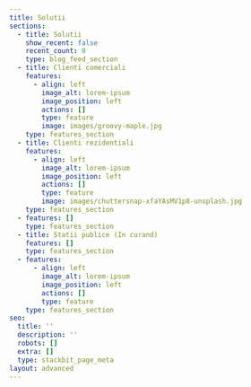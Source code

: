 ```yaml
---
title: Solutii
sections:
  - title: Solutii
    show_recent: false
    recent_count: 0
    type: blog_feed_section
  - title: Clienti comerciali
    features:
      - align: left
        image_alt: lorem-ipsum
        image_position: left
        actions: []
        type: feature
        image: images/groovy-maple.jpg
    type: features_section
  - title: Clienti rezidentiali
    features:
      - align: left
        image_alt: lorem-ipsum
        image_position: left
        actions: []
        type: feature
        image: images/chuttersnap-xfaYAsMV1p8-unsplash.jpg
    type: features_section
  - features: []
    type: features_section
  - title: Statii publice (In curand)
    features: []
    type: features_section
  - features:
      - align: left
        image_alt: lorem-ipsum
        image_position: left
        actions: []
        type: feature
    type: features_section
seo:
  title: ''
  description: ''
  robots: []
  extra: []
  type: stackbit_page_meta
layout: advanced
---
```

